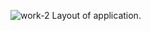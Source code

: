 ![work-2](https://github.com/Ashish-Kumar03/github.io.claculator_app-OIBSIP-Task2/assets/79005899/bc8fc6c8-3908-4d53-85ea-b47c9cef67b8)
Layout of application.
